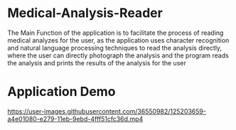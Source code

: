 # Medical-Analysis-Reader
The Main Function of the application is to facilitate the process of reading medical analyzes for the user, as the application uses character recognition and natural language processing techniques to read the analysis directly, where the user can directly photograph the analysis and the program reads the analysis and prints the results of the analysis for the user


# Application Demo

https://user-images.githubusercontent.com/36550982/125203659-a4e01080-e279-11eb-9ebd-4fff51cfc36d.mp4
